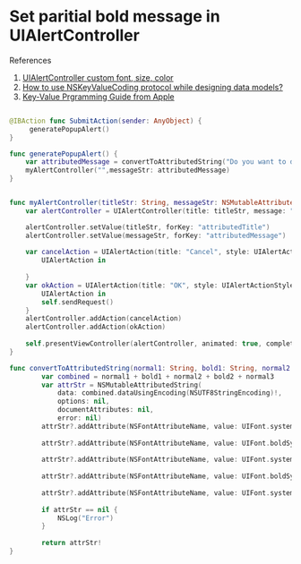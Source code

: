 # Set paritial bold message in UIAlertController

References     
1. [UIAlertController custom font, size, color](http://stackoverflow.com/questions/26460706/uialertcontroller-custom-font-size-color)    
2. [How to use NSKeyValueCoding protocol while designing data models?](http://stackoverflow.com/questions/14940514/how-to-use-nskeyvaluecoding-protocol-while-designing-data-models)    
3. [Key-Value Prgramming Guide from Apple](https://developer.apple.com/library/ios/documentation/Cocoa/Conceptual/KeyValueCoding/Articles/KeyValueCoding.html)    

```Swift

@IBAction func SubmitAction(sender: AnyObject) {
     generatePopupAlert()
}

func generatePopupAlert() {
	var attributedMessage = convertToAttributedString("Do you want to delete line ", bold1: lineNum, normal2: ", Click OK to confirm!", bold2: "", normal3: "", size: 14.0)
	myAlertController("",messageStr: attributedMessage)
}


func myAlertController(titleStr: String, messageStr: NSMutableAttributedString, selectedVendorId:String) {
    var alertController = UIAlertController(title: titleStr, message: "", preferredStyle: .Alert)

    alertController.setValue(titleStr, forKey: "attributedTitle")
    alertController.setValue(messageStr, forKey: "attributedMessage")
    
    var cancelAction = UIAlertAction(title: "Cancel", style: UIAlertActionStyle.Cancel) {
        UIAlertAction in
        
    }
    var okAction = UIAlertAction(title: "OK", style: UIAlertActionStyle.Default) {
        UIAlertAction in
        self.sendRequest()
    }
    alertController.addAction(cancelAction)
    alertController.addAction(okAction)
    
    self.presentViewController(alertController, animated: true, completion: nil)
}

func convertToAttributedString(normal1: String, bold1: String, normal2: String, bold2: String, normal3:String, size: CGFloat) -> NSMutableAttributedString {
        var combined = normal1 + bold1 + normal2 + bold2 + normal3
        var attrStr = NSMutableAttributedString(
            data: combined.dataUsingEncoding(NSUTF8StringEncoding)!,
            options: nil,
            documentAttributes: nil,
            error: nil)
        attrStr?.addAttribute(NSFontAttributeName, value: UIFont.systemFontOfSize(size), range: NSRange(location: 0,length: countElements(normal1)))
        
        attrStr?.addAttribute(NSFontAttributeName, value: UIFont.boldSystemFontOfSize(size), range: NSRange(location:countElements(normal1),length: countElements(bold1)))
        
        attrStr?.addAttribute(NSFontAttributeName, value: UIFont.systemFontOfSize(size), range: NSRange(location: countElements(normal1 + bold1),length: countElements(normal2)))
        
        attrStr?.addAttribute(NSFontAttributeName, value: UIFont.boldSystemFontOfSize(size), range: NSRange(location: countElements(normal1 + bold1 + normal2),length: countElements(bold2)))
        
        attrStr?.addAttribute(NSFontAttributeName, value: UIFont.systemFontOfSize(size), range: NSRange(location: countElements(normal1 + bold1 + normal2 + bold2),length: countElements(normal3)))
        
        if attrStr == nil {
            NSLog("Error")
        }
        
        return attrStr!
}


```